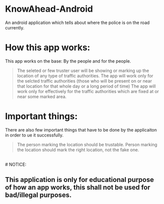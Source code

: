 # KnowAhead-Android
An android application which tells about where the police is on the road currently. 
<br/>
# How this app works:
This app works on the base: By the people and for the people.
> The seleted or few truster user will be showing or marking up the location of any type of traffic authorities.
> The app will work only for the selcted traffic authorities (those who will be present on or near that location for that whole day or a long period of time)
> The app will work only for effectively for the traffic authorities which are fixed at or near some marked area.
# Important things:
There are also few important things that have to be done by the applicaiton in order to ue it successfully.
> The person marking the location should be trustable.
> Person marking the location should mark the right location, not the fake one.
<br/>
# NOTICE:
<h2>This application is only for educational purpose of how an app works, this shall not be used for bad/illegal purposes.
